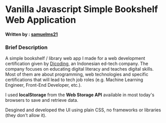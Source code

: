 # Vanilla Javascript Simple Bookshelf Web Application

#### Written by : [samuelms21](https://github.com/samuelms21)
### Brief Description
A simple bookshelf / library web app I made for a web development certification given by [Dicoding](https://dicoding.com), an Indonesian ed-tech company. The company focuses on educating digital literacy and teaches digital skills. Most of them are about programming, web technologies and specific certifications that will lead to tech job roles (e.g. Machine Learning Engineer, Front-End Developer, etc.).

I used **localStorage** from the **Web Storage API** available in most today's browsers to save and retrieve data.

Desgined and developed the UI using plain CSS, no frameworks or libraries (they don't allow it).
